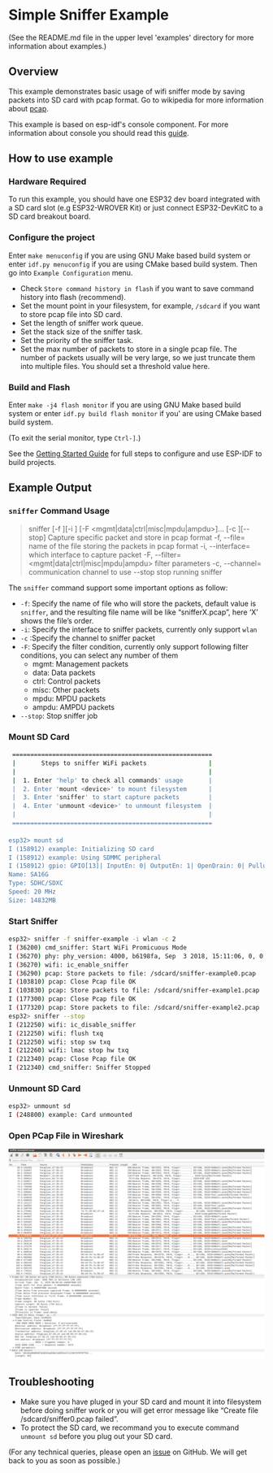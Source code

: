 # Simple Sniffer Example

(See the README.md file in the upper level 'examples' directory for more information about examples.)

## Overview

This example demonstrates basic usage of wifi sniffer mode by saving packets into SD card with pcap format. Go to wikipedia for more information about [pcap](https://en.wikipedia.org/wiki/Pcap).

This example is based on esp-idf's console component. For more information about console you should read this [guide](https://docs.espressif.com/projects/esp-idf/en/latest/api-guides/console.html).

## How to use example

### Hardware Required

To run this example, you should have one ESP32 dev board integrated with a SD card slot (e.g ESP32-WROVER Kit) or just connect ESP32-DevKitC to a SD card breakout board.

### Configure the project

Enter `make menuconfig` if you are using GNU Make based build system or enter `idf.py menuconfig` if you are using CMake based build system. Then go into `Example Configuration` menu.

- Check `Store command history in flash` if you want to save command history into flash (recommend).
- Set the mount point in your filesystem, for example, `/sdcard` if you want to store pcap file into SD card.
- Set the length of sniffer work queue.
- Set the stack size of the sniffer task.
- Set the priority of the sniffer task.
- Set the max number of packets to store in a single pcap file. The number of packets usually will be very large, so we just truncate them into multiple files. You should set a threshold value here.

### Build and Flash

Enter `make -j4 flash monitor` if you are using GNU Make based build system or enter `idf.py build flash monitor` if you' are using CMake based build system.

(To exit the serial monitor, type ``Ctrl-]``.)

See the [Getting Started Guide](https://docs.espressif.com/projects/esp-idf/en/latest/get-started/index.html) for full steps to configure and use ESP-IDF to build projects.

## Example Output

### `sniffer` Command Usage

> sniffer  [-f <file>][-i ] [-F <mgmt|data|ctrl|misc|mpdu|ampdu>]... [-c <channel>][--stop]
>   Capture specific packet and store in pcap format
>   -f, --file=<file>  name of the file storing the packets in pcap format
>   -i, --interface=<wlan>  which interface to capture packet
>   -F, --filter=<mgmt|data|ctrl|misc|mpdu|ampdu>  filter parameters
>   -c, --channel=<channel>  communication channel to use
>         --stop  stop running sniffer

The `sniffer` command support some important options as follow:

* `-f`: Specify the name of file who will store the packets, default value is `sniffer`, and the resulting file name will be like “snifferX.pcap”, here ‘X’ shows the file’s order.
* `-i`: Specify the interface to sniffer packets, currently only support `wlan`
* `-c` :Specify the channel to sniffer packet
* `-F`: Specify the filter condition, currently only support following filter conditions, you can select any number of them
  * mgmt: Management packets
  * data: Data packets
  * ctrl: Control packets
  * misc: Other packets
  * mpdu: MPDU packets
  * ampdu: AMPDU packets
* `--stop`: Stop sniffer job

### Mount SD Card

```bash
 =======================================================
 |       Steps to sniffer WiFi packets                 |
 |                                                     |
 |  1. Enter 'help' to check all commands' usage       |
 |  2. Enter 'mount <device>' to mount filesystem      |
 |  3. Enter 'sniffer' to start capture packets        |
 |  4. Enter 'unmount <device>' to unmount filesystem  |
 |                                                     |
 =======================================================

esp32> mount sd
I (158912) example: Initializing SD card
I (158912) example: Using SDMMC peripheral
I (158912) gpio: GPIO[13]| InputEn: 0| OutputEn: 1| OpenDrain: 0| Pullup: 0| Pulldown: 0| Intr:0 
Name: SA16G
Type: SDHC/SDXC
Speed: 20 MHz
Size: 14832MB
```

### Start Sniffer

```bash
esp32> sniffer -f sniffer-example -i wlan -c 2
I (36200) cmd_sniffer: Start WiFi Promicuous Mode
I (36270) phy: phy_version: 4000, b6198fa, Sep  3 2018, 15:11:06, 0, 0
I (36270) wifi: ic_enable_sniffer
I (36290) pcap: Store packets to file: /sdcard/sniffer-example0.pcap
I (103810) pcap: Close Pcap file OK
I (103830) pcap: Store packets to file: /sdcard/sniffer-example1.pcap
I (177300) pcap: Close Pcap file OK
I (177320) pcap: Store packets to file: /sdcard/sniffer-example2.pcap
esp32> sniffer --stop
I (212250) wifi: ic_disable_sniffer
I (212250) wifi: flush txq
I (212250) wifi: stop sw txq
I (212260) wifi: lmac stop hw txq
I (212340) pcap: Close Pcap file OK
I (212340) cmd_sniffer: Sniffer Stopped
```

### Unmount SD Card

```bash
esp32> unmount sd
I (248800) example: Card unmounted
```

### Open PCap File in Wireshark

![sniffer-example0.pcap](sniffer-example0-pcap.png)

## Troubleshooting

- Make sure you have pluged in your SD card and mount it into filesystem before doing sniffer work or you will get error message like “Create file /sdcard/sniffer0.pcap failed”.
- To protect the SD card, we recommand you to execute command `unmount sd` before you plug out your SD card.



(For any technical queries, please open an [issue](https://github.com/espressif/esp-idf/issues) on GitHub. We will get back to you as soon as possible.)